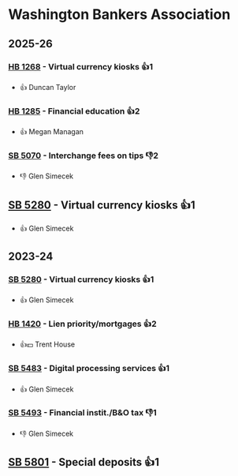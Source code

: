 # Washington Bankers Association
## 2025-26

### [HB 1268](/bill/2025-26/hb/1268/) - Virtual currency kiosks 👍1  
* 👍 Duncan Taylor

### [HB 1285](/bill/2025-26/hb/1285/) - Financial education 👍2  
* 👍 Megan Managan

### [SB 5070](/bill/2025-26/sb/5070/) - Interchange fees on tips  👎2 
* 👎 Glen Simecek

## [SB 5280](/bill/2025-26/sb/5280/) - Virtual currency kiosks 👍1  
* 👍 Glen Simecek

## 2023-24

### [SB 5280](/bill/2023-24/sb/5280/) - Virtual currency kiosks 👍1  
* 👍 Glen Simecek

### [HB 1420](/bill/2023-24/hb/1420/) - Lien priority/mortgages 👍2  
* 👍💵 Trent House

### [SB 5483](/bill/2023-24/sb/5483/) - Digital processing services 👍1  
* 👍 Glen Simecek

### [SB 5493](/bill/2023-24/sb/5493/) - Financial instit./B&O tax  👎1 
* 👎 Glen Simecek

## [SB 5801](/bill/2023-24/sb/5801/) - Special deposits 👍1  
